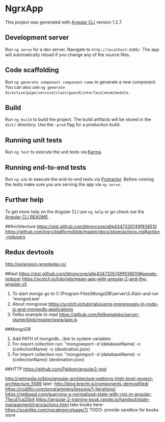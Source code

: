 # NgrxApp

This project was generated with [Angular CLI](https://github.com/angular/angular-cli) version 1.2.7.

## Development server

Run `ng serve` for a dev server. Navigate to `http://localhost:4200/`. The app will automatically reload if you change any of the source files.

## Code scaffolding

Run `ng generate component component-name` to generate a new component. You can also use `ng generate directive|pipe|service|class|guard|interface|enum|module`.

## Build

Run `ng build` to build the project. The build artifacts will be stored in the `dist/` directory. Use the `-prod` flag for a production build.

## Running unit tests

Run `ng test` to execute the unit tests via [Karma](https://karma-runner.github.io).

## Running end-to-end tests

Run `ng e2e` to execute the end-to-end tests via [Protractor](http://www.protractortest.org/).
Before running the tests make sure you are serving the app via `ng serve`.

## Further help

To get more help on the Angular CLI use `ng help` or go check out the [Angular CLI README](https://github.com/angular/angular-cli/blob/master/README.md).


##Architecture
https://gist.github.com/btroncone/a6e4347326749f938510
https://github.com/ngrx/platform/blob/master/docs/store/actions.md#action-reducers

## Redux devtools
http://extension.remotedev.io/

##last
https://gist.github.com/btroncone/a6e4347326749f938510#people-reducer
https://scotch.io/tutorials/mean-app-with-angular-2-and-the-angular-cli

1) To start mongo go to C:\Program Files\MongoDB\server\3.4\bin and run 'mongod.exe'
2) About mongoose https://scotch.io/tutorials/using-mongoosejs-in-node-js-and-mongodb-applications
3) Feliks example to read https://github.com/feliksmatsko/server-starter/blob/master/www/app.js


##MongoDB
1) Add PATH of mongodb...\bin to system variables
2) For export collection run: "mongoexport -d {databaseName} -c {collectionName} -o {destination.json}
3) For import collection run: "mongoimport -d {databaseName} -c {collectionName} {destination.json}

##HTTP
https://github.com/Paldom/angular2-rest

http://netmedia.io/blog/angular-architecture-patterns-high-level-project-architecture_5589
later: http://blog.brecht.io/components-demystified/
       https://codility.com/programmers/lessons/1-iterations/
       https://netbasal.com/querying-a-normalized-state-with-rxjs-in-angular-71ecd7ca25b4
       https://angular-2-training-book.rangle.io/handout/state-management/ngrx/actions.html
take books here: https://scanlibs.com/nocategory/page/7/
TODO: provide sandbox for books store
